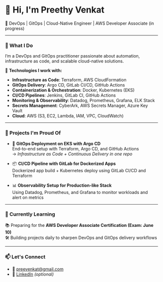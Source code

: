 # 👋 Hi, I'm Preethy Venkat

🌱 DevOps | GitOps | Cloud-Native Engineer | AWS Developer Associate (in progress)

---

### 🔧 What I Do

I’m a DevOps and GitOps practitioner passionate about automation, infrastructure as code, and scalable cloud-native solutions.

🚀 **Technologies I work with:**
- **Infrastructure as Code**: Terraform, AWS CloudFormation  
- **GitOps Delivery**: Argo CD, GitLab CI/CD, GitHub Actions  
- **Containerization & Orchestration**: Docker, Kubernetes (EKS)  
- **CI/CD Pipelines**: Jenkins, GitLab CI, GitHub Actions  
- **Monitoring & Observability**: Datadog, Prometheus, Grafana, ELK Stack  
- **Secrets Management**: CyberArk, AWS Secrets Manager, Azure Key Vault  
- **Cloud**: AWS (S3, EC2, Lambda, IAM, VPC, CloudWatch)

---

### 💼 Projects I'm Proud Of

- 🔁 **GitOps Deployment on EKS with Argo CD**  
  End-to-end setup with Terraform, Argo CD, and GitHub Actions  
  → *Infrastructure as Code + Continuous Delivery in one repo*

- 📦 **CI/CD Pipeline with GitLab for Dockerized Apps**  
  Dockerized app build + Kubernetes deploy using GitLab CI/CD and Terraform

- 📊 **Observability Setup for Production-like Stack**  
  Using Datadog, Prometheus, and Grafana to monitor workloads and alert on metrics

---

### 🧠 Currently Learning
📚 Preparing for the **AWS Developer Associate Certification (Exam: June 10)**  
🛠 Building projects daily to sharpen DevOps and GitOps delivery workflows

---

### 📫 Let's Connect
- 📧 preevenkat@gmail.com
- 💼 [LinkedIn](https://linkedin.com/in/preethy-venkat) *(optional)*
